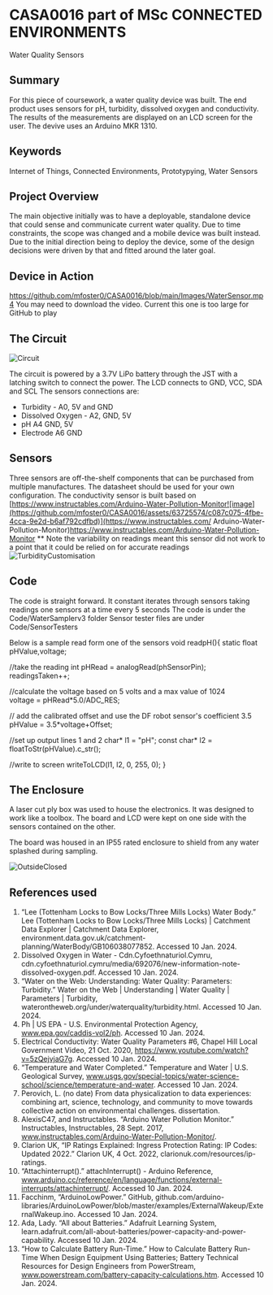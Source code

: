 # CASA0016 part of MSc CONNECTED ENVIRONMENTS
Water Quality Sensors

## Summary

For this piece of coursework, a water quality device was built. The end product uses sensors for pH, turbidity, dissolved oxygen and conductivity. The results of the measurements are displayed on an LCD screen for the user. The devive uses an Arduino MKR 1310.

## Keywords
Internet of Things, Connected Environments, Prototypying, Water Sensors

## Project Overview
The main objective initially was to have a deployable, standalone device that could sense and communicate current water quality. Due to time constraints, the scope was changed and a mobile device was built instead. Due to the initial direction being to deploy the device, some of the design decisions were driven by that and fitted around the later goal.

## Device in Action
https://github.com/mfoster0/CASA0016/blob/main/Images/WaterSensor.mp4
You may need to download the video. Current this one is too large for GitHub to play

## The Circuit
![Circuit](https://github.com/mfoster0/CASA0016/assets/63725574/56e7d74b-c70f-4213-8ef7-162a6e814f77)

The circuit is powered by a 3.7V LiPo battery through the JST with a latching switch to connect the power. 
The LCD connects to GND, VCC, SDA and SCL
The sensors connections are:
- Turbidity - A0, 5V and GND
- Dissolved Oxygen - A2, GND, 5V
- pH A4 GND, 5V
- Electrode A6 GND

## Sensors
Three sensors are off-the-shelf components that can be purchased from multiple manufactures. The datasheet should be used for your own configuration.
The conductivity sensor is built based on [https://www.instructables.com/Arduino-Water-Pollution-Monitor![image](https://github.com/mfoster0/CASA0016/assets/63725574/c087c075-4fbe-4cca-9e2d-b6af792cdfbd)](https://www.instructables.com/
Arduino-Water-Pollution-Monitor)https://www.instructables.com/Arduino-Water-Pollution-Monitor
** Note the variability on readings meant this sensor did not work to a point that it could be relied on for accurate readings
![TurbidityCustomisation](https://github.com/mfoster0/CASA0016/assets/63725574/9eb1e0f5-ba2d-4de2-9745-06e191fecc7f)

## Code
The code is straight forward. It constant iterates through sensors taking readings one sensors at a time every 5 seconds
The code is under the Code/WaterSamplerv3 folder
Sensor tester files are under Code/SensorTesters

Below is a sample read form one of the sensors 
void readpH(){
  static float pHValue,voltage;

  //take the reading
  int pHRead = analogRead(phSensorPin);
  readingsTaken++;

  //calculate the voltage based on 5 volts and a max value of 1024  
  voltage = pHRead*5.0/ADC_RES;

  // add the calibrated offset and use the DF robot sensor's coefficient 3.5 
  pHValue = 3.5*voltage+Offset;
  

  //set up output lines 1 and 2
  char* l1 = "pH"; 
  const char* l2 = floatToStr(pHValue).c_str();
 
  //write to screen
  writeToLCD(l1, l2, 0, 255, 0);
}

## The Enclosure
A laser cut ply box was used to house the electronics. It was designed to work like a toolbox. The board and LCD were kept on one side with the sensors contained on the other.

The board was housed in an IP55 rated enclosure to shield from any water splashed during sampling.

![OutsideClosed](https://github.com/mfoster0/CASA0016/assets/63725574/a6233607-cd88-4c3d-bdb7-bd8973760ef5)


## References used
1)	“Lee (Tottenham Locks to Bow Locks/Three Mills Locks) Water Body.” Lee (Tottenham Locks to Bow Locks/Three Mills Locks) | Catchment Data Explorer | Catchment Data Explorer, environment.data.gov.uk/catchment-planning/WaterBody/GB106038077852. Accessed 10 Jan. 2024. 
2)	Dissolved Oxygen in Water - Cdn.Cyfoethnaturiol.Cymru, cdn.cyfoethnaturiol.cymru/media/692076/new-information-note-dissolved-oxygen.pdf. Accessed 10 Jan. 2024. 
3)	“Water on the Web: Understanding: Water Quality: Parameters: Turbidity.” Water on the Web | Understanding | Water Quality | Parameters | Turbidity, waterontheweb.org/under/waterquality/turbidity.html. Accessed 10 Jan. 2024. 
4)	Ph | US EPA - U.S. Environmental Protection Agency, www.epa.gov/caddis-vol2/ph. Accessed 10 Jan. 2024. 
5)	Electrical Conductivity: Water Quality Parameters #6, Chapel Hill Local Government Video, 21 Oct. 2020, https://www.youtube.com/watch?v=5zQejvjaG7g. Accessed 10 Jan. 2024. 
6)	“Temperature and Water Completed.” Temperature and Water | U.S. Geological Survey, www.usgs.gov/special-topics/water-science-school/science/temperature-and-water. Accessed 10 Jan. 2024.
7)	Perovich, L. (no date) From data physicalization to data experiences:    combining art, science, technology, and community to move  towards collective action on environmental challenges. dissertation. 
8)	AlexisC47, and Instructables. “Arduino Water Pollution Monitor.” Instructables, Instructables, 28 Sept. 2017, www.instructables.com/Arduino-Water-Pollution-Monitor/. 
9)	Clarion UK, “IP Ratings Explained: Ingress Protection Rating: IP Codes: Updated 2022.” Clarion UK, 4 Oct. 2022, clarionuk.com/resources/ip-ratings. 
10)	“Attachinterrupt().” attachInterrupt() - Arduino Reference, www.arduino.cc/reference/en/language/functions/external-interrupts/attachinterrupt/. Accessed 10 Jan. 2024. 
11)	Facchinm, “ArduinoLowPower.” GitHub, github.com/arduino-libraries/ArduinoLowPower/blob/master/examples/ExternalWakeup/ExternalWakeup.ino. Accessed 10 Jan. 2024. 
12)	 Ada, Lady. “All about Batteries.” Adafruit Learning System, learn.adafruit.com/all-about-batteries/power-capacity-and-power-capability. Accessed 10 Jan. 2024. 
13)	“How to Calculate Battery Run-Time.” How to Calculate Battery Run-Time When Design Equipment Using Batteries; Battery Technical Resources for Design Engineers from PowerStream, www.powerstream.com/battery-capacity-calculations.htm. Accessed 10 Jan. 2024. 

